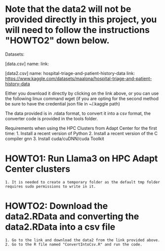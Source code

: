 # Note that the data2 will not be provided directly in this project, you will need to follow the instructions "HOWTO2" down below.




Datasets:

[data.csv] 
name:
link:


[data2.csv]
name: hospital-triage-and-patient-history-data
link: https://www.kaggle.com/datasets/maalona/hospital-triage-and-patient-history-data

Either you download it directly by clicking on the link above, or you can use the following linux command wget (if you are opting for the second method be sure to have the credential json file in ~/.kaggle path)

The data provided is in .rdata format, to convert it into a csv format, the converter code is provided in the tools folder.



Requirements when using the HPC Clusters from Adapt Center for the first time:
    1. Install a recent version of Python
    2. Install a recent version of the C compiler gnn
    3. Install cuda/cuDNN/cuda Toolkit
    



# HOWTO1: Run Llama3 on HPC Adapt Center clusters
    1. It is needed to create a temporary folder as the default tmp folder requires sudo permissions to write in it.




# HOWTO2: Download the data2.RData and converting the data2.RData into a csv file
    1. Go to the link and download the data2 from the link provided above. 
    2. Go to the R file named "ConvertIntoCsv.R" and run the code.

